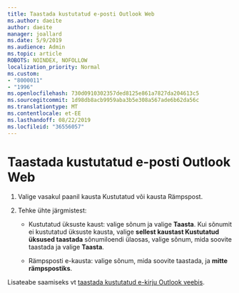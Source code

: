 ```yaml
---
title: Taastada kustutatud e-posti Outlook Web
ms.author: daeite
author: daeite
manager: joallard
ms.date: 5/9/2019
ms.audience: Admin
ms.topic: article
ROBOTS: NOINDEX, NOFOLLOW
localization_priority: Normal
ms.custom:
- "8000011"
- "1996"
ms.openlocfilehash: 730d0910302357ded8125e861a7827da204613c5
ms.sourcegitcommit: 1d98db8acb9959aba3b5e308a567ade6b62da56c
ms.translationtype: MT
ms.contentlocale: et-EE
ms.lasthandoff: 08/22/2019
ms.locfileid: "36556057"
---
```

# <a name="recover-deleted-email-in-outlook-on-the-web"></a>Taastada kustutatud e-posti Outlook Web

1. Valige vasakul paanil kausta Kustutatud või kausta Rämpspost.

2. Tehke ühte järgmistest:

    - Kustutatud üksuste kaust: valige sõnum ja valige **Taasta**. Kui sõnumit ei kustutatud üksuste kausta, valige **sellest kaustast Kustutatud üksused taastada** sõnumiloendi ülaosas, valige sõnum, mida soovite taastada ja valige **Taasta**.

    - Rämpsposti e-kausta: valige sõnum, mida soovite taastada, ja **mitte rämpspostiks**.

Lisateabe saamiseks vt [taastada kustutatud e-kirju Outlook veebis](https://support.office.com/article/a8ca78ac-4721-4066-95dd-571842e9fb11).
